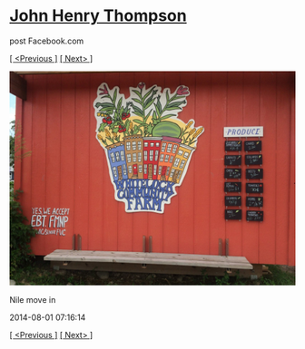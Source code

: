 # [John Henry Thompson](../README.md)
post Facebook.com

[[ <Previous ]](2014-08-01-11.md) [[ Next> ]](2014-08-01-13.md)

[![](../media/2014-08-01/Nile-move-in-11.jpg)](../README.md)

Nile move in

2014-08-01 07:16:14

[[ <Previous ]](2014-08-01-11.md) [[ Next> ]](2014-08-01-13.md)